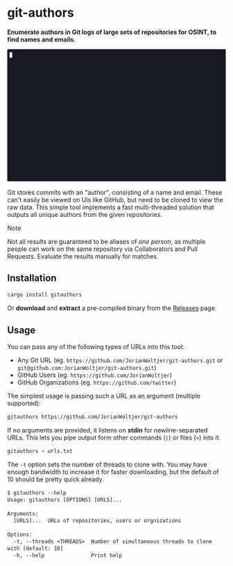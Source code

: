 # git-authors

**Enumerate authors in Git logs of large sets of repositories for OSINT, to find names and emails.**

![Demonstration of getting authors from JorianWoltjer's repositories](docs/demo.gif)

Git stores commits with an "author", consisting of a name and email. These can't easily be viewed on UIs like GitHub, but need to be cloned to view the raw data. This simple tool implements a fast multi-threaded solution that outputs all unique authors from the given repositories.

> [!NOTE]   
> Not all results are guaranteed to be aliases of *one person*, as multiple people can work on the same repository via Collaborators and Pull Requests. Evaluate the results manually for matches.

## Installation

```bash
cargo install gitauthors
```

Or **download** and **extract** a pre-compiled binary from the [Releases](https://github.com/JorianWoltjer/git-authors/releases) page.

## Usage

You can pass any of the following types of URLs into this tool:

* Any Git URL (eg. `https://github.com/JorianWoltjer/git-authors.git` or `git@github.com:JorianWoltjer/git-authors.git`)
* GitHub Users (eg. `https://github.com/JorianWoltjer`)
* GitHub Organizations (eg. `https://github.com/twitter`)

The simplest usage is passing such a URL as an argument (multiple supported):

```bash
gitauthors https://github.com/JorianWoltjer/git-authors
```

If no arguments are provided, it listens on **stdin** for newline-separated URLs. This lets you pipe output form other commands (`|`) or files (`<`) into it.

```bash
gitauthors < urls.txt
```

The `-t` option sets the number of threads to clone with. You may have enough bandwidth to increase it for faster downloading, but the default of 10 should be pretty quick already.

```shell
$ gitauthors --help
Usage: gitauthors [OPTIONS] [URLS]...

Arguments:
  [URLS]...  URLs of repositories, users or orgnizations

Options:
  -t, --threads <THREADS>  Number of simultaneous threads to clone with [default: 10]
  -h, --help               Print help
```
